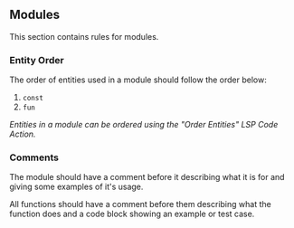 ## Modules

This section contains rules for modules.

### Entity Order

The order of entities used in a module should follow the order below:

1. `const`
2. `fun`

_Entities in a module can be ordered using the "Order Entities" LSP Code Action._

### Comments

The module should have a comment before it describing what it is for and giving
some examples of it's usage.

All functions should have a comment before them describing what the function
does and a code block showing an example or test case.
